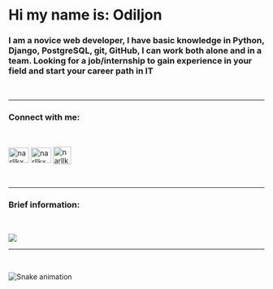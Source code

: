 <h1 align="left">Hi my name is: Odiljon</h1>
<h3 align="left">I am a novice web developer, I have basic knowledge in Python, Django, PostgreSQL, git, GitHub, I can work both alone and in a team. Looking for a job/internship to gain experience in your field and start your career path in IT</h3>
<br>
<hr>
<h3 align="left">Connect with me:</h3>
<br>
<p align="left">
<a href="https://instagram.com/mohirovic" target="blank"><img align="center" src="https://raw.githubusercontent.com/rahuldkjain/github-profile-readme-generator/master/src/images/icons/Social/instagram.svg" alt="narllkx" height="30" width="40" /></a>
<a href="https://t.me/mohirovic" target="blank"><img align="center" src="https://upload.wikimedia.org/wikipedia/commons/8/82/Telegram_logo.svg" alt="narllkx" height="30" width="40" /></a>
<a href="https://vk.com/mohirovic" target="blank"><img align="center" src="https://upload.wikimedia.org/wikipedia/commons/2/21/VK.com-logo.svg" alt="narllkx" height="35" width="35" /></a>
</p>
<br>
<hr>
<h3>Brief information:</h3>
<br>

![](https://github-profile-summary-cards.vercel.app/api/cards/profile-details?username=Odiljon11&theme=solarized_dark)
<br>
<hr>
<br>

![Snake animation](https://github.com/mirsaid-mirzohidov/mirsaid-mirzohidov/blob/output/github-contribution-grid-snake.svg)
